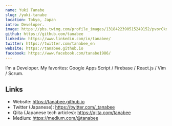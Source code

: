 ```yaml
---
name: Yuki Tanabe
slug: /yuki-tanabe
location: Tokyo, Japan
intro: Developer.
image: https://pbs.twimg.com/profile_images/1318422390515249152/pvorCkxQ_400x400.png
github: https://github.com/tanabee
linkedin: https://www.linkedin.com/in/tanabee/
twitter: https://twitter.com/tanabee_en
website: https://tanabee.github.io
facebook: https://www.facebook.com/tanabe1986/
---
```


I’m a Developer. My favorites: Google Apps Script / Firebase / React.js / Vim / Scrum.

## Links

- Website: https://tanabee.github.io
- Twitter (Japanese): https://twitter.com/_tanabee
- Qiita (Japanese tech articles): https://qiita.com/tanabee
- Medium: https://medium.com/@tanabee
